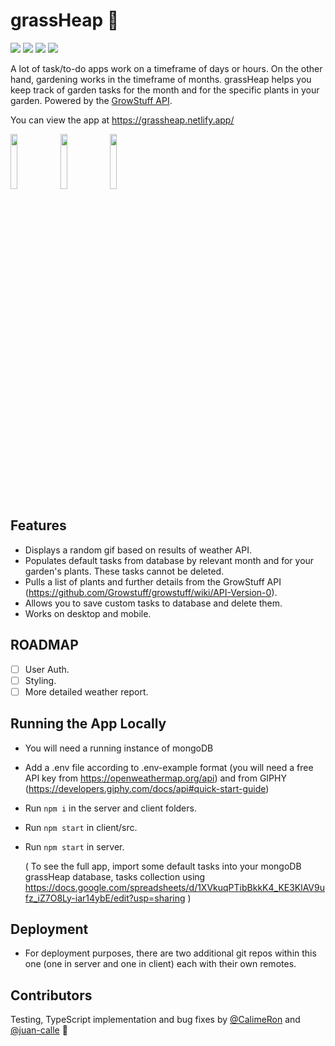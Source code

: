 # grassHeap 🦗

<span>
  <img src="https://camo.githubusercontent.com/f646c3e3c7d4fe15fc5db3cc925df80181948e6b20534a728fe7cc416453f2b5/68747470733a2f2f696d672e736869656c64732e696f2f62616467652f4c616e67756167652d547970657363726970742d3331373843362e7376673f6c6f676f3d74797065736372697074" data-canonical-src="https://img.shields.io/badge/Language-Typescript-3178C6.svg?logo=typescript" style="max-width:100%;">
<img src="https://img.shields.io/badge/Powered%20by-React-5ED3F3.svg?logo=react"/>
<img src="https://img.shields.io/badge/Database-MongoDB-13AA52.svg?logo=mongodb"/>
<img src="https://img.shields.io/badge/Deployment-Live-green.svg?logo=github">
  </span>

A lot of task/to-do apps work on a timeframe of days or hours. On the other hand, gardening works in the timeframe of months. grassHeap helps you keep track of garden tasks for the month and for the specific plants in your garden. Powered by the <a href="https://github.com/Growstuff/growstuff/wiki/API-Version-0"> GrowStuff API</a>.

You can view the app at https://grassheap.netlify.app/

<span>
<img src="https://user-images.githubusercontent.com/78416008/125106980-2ac45600-e0d8-11eb-8e54-1998f7336a6d.png" width=15%>

<img src="https://user-images.githubusercontent.com/78416008/125107221-6f4ff180-e0d8-11eb-8fd2-3a84b2df0631.png" width=15%>

<img src="https://user-images.githubusercontent.com/78416008/125108709-51838c00-e0da-11eb-9197-0303a51a8aeb.png" width=15%>
</span>

## Features

- Displays a random gif based on results of weather API.
- Populates default tasks from database by relevant month and for your garden's plants. These tasks cannot be deleted.
- Pulls a list of plants and further details from the GrowStuff API (https://github.com/Growstuff/growstuff/wiki/API-Version-0).
- Allows you to save custom tasks to database and delete them.
- Works on desktop and mobile.

## ROADMAP

- [ ] User Auth.
- [ ] Styling.
- [ ] More detailed weather report.

## Running the App Locally

- You will need a running instance of mongoDB
- Add a .env file according to .env-example format (you will need a free API key from https://openweathermap.org/api) and from GIPHY (https://developers.giphy.com/docs/api#quick-start-guide)
- Run `npm i` in the server and client folders.
- Run `npm start` in client/src.
- Run `npm start` in server.

  ( To see the full app, import some default tasks into your mongoDB grassHeap database, tasks collection using https://docs.google.com/spreadsheets/d/1XVkuqPTibBkkK4_KE3KlAV9ufz_iZ7O8Ly-iar14ybE/edit?usp=sharing )

## Deployment

- For deployment purposes, there are two additional git repos within this one (one in server and one in client) each with their own remotes.

## Contributors

Testing, TypeScript implementation and bug fixes by <a href="https://github.com/CalimeRon">@CalimeRon</a> and <a href="https://github.com/juan-calle/">@juan-calle</a> 🐛

